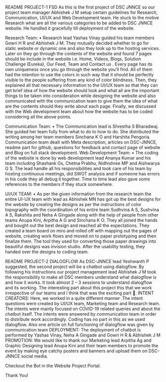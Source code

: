 README PROJECT-1 FSD
As this is the first project of DSC JNNCE  so our project team manager Abhishek J M setup certain guidelines for Research, Communication, UI/UX and Web Development team. He stuck to the motive Research what are all the various categories to be added to DSC JNNCE website. He handled it gracefully till deployment of the website.

Research Team:
•	Research lead Yashas Vinay guided his team members Gowri H R and Abhishek J M. They mutually decided whether to go for static website or dynamic one and also they look up to the hosting services. Later on they go through the contents of the website and found 7 pages should be include in the website i.e. Home, Videos, Blogs, Solution Challenge (Eureka), Our Feed, Team and Contact us . Every page has its own uniqueness once you go through the website you’ll find. All of them had the intention to use the colors in such way that it should be perfectly visible to the people suffering from any kind of color blindness. Then, they explained all that necessary information to the UI/UX team so that they can get brief idea of how the website should look and what all are the important things to be taken into consideration while designing the website and also communicated with the communication team to give them the idea of what are the contents should they write about each page. Finally, we discussed with the Web development team about how the website has to be coded considering all the above points.

Communication Team:
•	The Communication lead is Shrestha S Bharadwaj. She guided her team fully from what to do to how to do. She distributed the writing among her team members Sinchana K O and Harshita Pengoria. Communication team dealt with Meta description, articles on DSC-JNNCE, readme part for github, questions for feedback and contact page of website and Blog on full stack development.
Web Development Team:
•	The coding of the website is done by web development lead Ananya Kumar and his team including Shashank Gs, Chetna Prabhu, Nidhishree MP and Aishwarya G S. The lead handle all his responsibilities and took care of his team by hosting continuous meetings, did SWOT analysis and if someone has errors in his code they all debug it together. Time to time lead also gave some references to the members if they stuck somewhere.

UI/UX TEAM: 
•	As per the given information from the research team the entire UI-UX team with lead as Abhishek MN has got up the best designs for the website by creating the designs as per the instructions of color topography with the coordination of his entire team Sudhvina A S, Sushvina A S,  Rakshita and Neha A Gingade along with the help of people from other teams Anupa Kini, Arpitha A G and Sinchana K O. They all joined the hands and bought out the best design and reached all the expectations. They created a team board on miro and rolled off with mapping out the pages of website, creating work flows and moved on to paper prototyping and then finalize them. The tool they used for converting those paper drawings into beautiful designs was invision studio. After the usability testing, they handed over the designs to coding team.


README PROJECT-2 DIALOGFLOW
As DSC-JNNCE lead Yeshwanth P suggested, the second project will be a chatbot using dialogflow.
By following his instructions our project management lead Abhishek J M took the responsibility to make all DSC members understand what dialogflow is and how it works. It took almost 2 – 3 sessions to understand dialogflow and its working. The interesting part about this project this that we work irrespective of our teams and I think that was the exciting part .
INTENT CREATORS: Here, we worked in a quite different manner .The intent questions were created by UI/UX team, Marketing team and Research team. The intents were mainly focused on COVID-19 related queries and about the chatbot itself.
The intents were answered by communication team in order to distribute work accordingly. Coding has no part in this as we used dialogflow. Also one article on full functioning of dialogflow was given by communication team
DEPLOYMENT: The deployment of chatbot is performed by Yashas Vinay, Neha A Gingade and Gowri H R & Abhishek J M
PROMOTION: We would like to thank our Marketing lead Arpitha Ag and Graphic Designing lead Anupa Kini and their team members to promote the event by making eye catchy posters and banners and upload them on DSC-JNNCE social media.

Checkout the Bot in the Website Project Portal.

Thank You!


